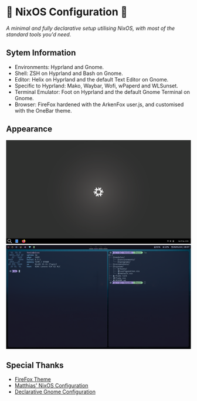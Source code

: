 # 󰜗 NixOS Configuration 󰜗
*A minimal and fully declarative setup utilising NixOS, with most of the standard tools you'd need.* 

## Sytem Information
- Environments: Hyprland and Gnome.
- Shell: ZSH on Hyprland and Bash on Gnome.
- Editor: Helix on Hyprland and the default Text Editor on Gnome.
- Specific to Hyprland: Mako, Waybar, Wofi, wPaperd and WLSunset.
- Terminal Emulator: Foot on Hyprland and the default Gnome Terminal on Gnome. 
- Browser: FireFox hardened with the ArkenFox user.js, and customised with the OneBar theme. 

## Appearance
![Gnome](https://github.com/Vonixxx/VonixOS/blob/main/screenshots/gnome.png)
![Hyprland](https://github.com/Vonixxx/VonixOS/blob/main/screenshots/hyprland.png)

## Special Thanks
- [FireFox Theme](https://codeberg.org/Freeplay/Firefox-Onebar/)
- [Matthias' NixOS Configuration](https://github.com/MatthiasBenaets/nixos-config/)
- [Declarative Gnome Configuration](https://hoverbear.org/blog/declarative-gnome-configuration-in-nixos/)
